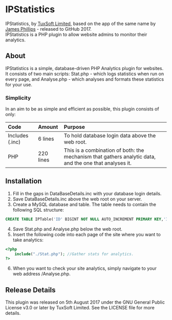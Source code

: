 # IPStatistics
IPStatistics, by [TuxSoft Limited](http://tuxsoft.uk/ "visit our website"), based on the app of the same name by [James Phillips](https://jamesphillipsuk.github.io "See his GitHub.io page") - released to GitHub 2017.  
IPStatistics is a PHP plugin to allow website admins to monitor their analytics.

## About
IPStatistics is a simple, database-driven PHP Analytics plugin for websites.  It consists of two main scripts: Stat.php  - which logs statistics when run on every page, and Analyse.php - which analyses and formats these statistics for your use.

### Simplicity
In an aim to be as simple and efficient as possible, this plugin consists of only:

| Code            | Amount    | Purpose                                                                                                |
|:--------------- |:--------- |:------------------------------------------------------------------------------------------------------ |
| Includes (.inc) | 6 lines   | To hold database login data above the web root.                                                        |
| PHP             | 220 lines | This is a combination of both: the mechanism that gathers analytic data, and the one that analyses it. |

## Installation
1. Fill in the gaps in DataBaseDetails.inc with your database login details.
2. Save DataBaseDetails.inc above the web root on your server.
3. Create a MySQL database and table.  The table needs to contain the following SQL structure: 
```SQL
CREATE TABLE IPTable('ID' BIGINT NOT NULL AUTO_INCREMENT PRIMARY KEY,'IP' VARCHAR(25) NOT NULL,'Date' DATE NOT NULL,Time VARCHAR(10) NOT NULL,'Month' INT(11) NOT NULL);
```
4. Save Stat.php and Analyse.php below the web root.
5. Insert the following code into each page of the site where you want to take analytics:
```PHP
<?php
	include("./Stat.php"); //Gather stats for analytics.
?>
```
6. When you want to check your site analytics, simply navigate to your web address /Analyse.php.

## Release Details
This plugin was released on 5th August 2017 under the GNU General Public License v3.0 or later by TuxSoft Limited.  See the LICENSE file for more details.
